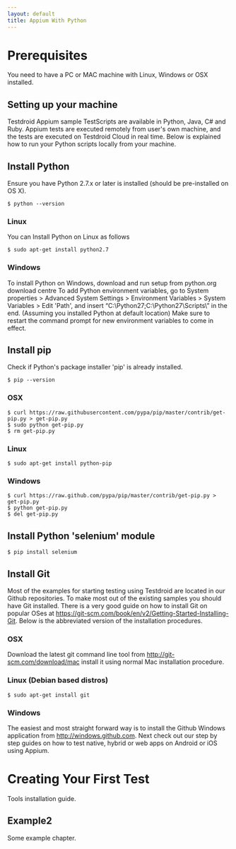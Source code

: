 ```yaml
---
layout: default
title: Appium With Python
---
```


# Prerequisites 

You need to have a PC or MAC machine with Linux, Windows or OSX installed.

## Setting up your machine

Testdroid Appium sample TestScripts are available in Python, Java, C#
and Ruby. Appium tests are executed remotely from user's own machine,
and the tests are executed on Testdroid Cloud in real time. Below is
explained how to run your Python scripts locally from your machine.
 
## Install Python

Ensure you have Python 2.7.x or later is installed (should be pre-installed on OS X)​.
```shell
$ python --version​
```
### Linux

You can Install Python on Linux as follows
```shell
$ sudo apt-get install python2.7
```

### Windows

To install Python on Windows, download and run setup from python.org
download centre To add Python environment variables, go to System
properties > Advanced System Settings > Environment Variables > System
Variables > Edit 'Path', and insert
“C:\Python27\;C:\Python27\Scripts\” in the end. (Assuming you
installed Python at default location) Make sure to restart the command
prompt for new environment variables to come in effect.
 
## Install pip

Check if Python's package installer 'pip' is already installed.
```shell
$ pip --version
```

### OSX
```shell
$ curl https://raw.githubusercontent.com/pypa/pip/master/contrib/get-pip.py > get-pip.py
$ sudo python get-pip.py
$ rm get-pip.py
```

### Linux
```shell
$ sudo apt-get install python-pip
```

### Windows
```shell
$ curl https://raw.github.com/pypa/pip/master/contrib/get-pip.py > get-pip.py
$ python get-pip.py
$ del get-pip.py
```

## Install Python 'selenium' module
```shell
$ pip install selenium
```

## Install Git

Most of the examples for starting testing using Testdroid are located
in our Github repositories. To make most out of the existing samples
you should have Git installed.  There is a very good guide on how to
install Git on popular OSes at
https://git-scm.com/book/en/v2/Getting-Started-Installing-Git. Below
is the abbreviated version of the installation procedures.

### OSX

Download the latest git command line tool from
http://git-scm.com/download/mac install it using normal Mac
installation procedure.

### Linux (Debian based distros)

```shell
$ sudo apt-get install git
```

### ​Windows

The easiest and most straight forward way is to install the Github
Windows application from http://windows.github.com.  Next check out
our step by step guides on how to test native, hybrid or web apps on
Android or iOS using Appium.

# Creating Your First Test

Tools installation guide.

## Example2

Some example chapter.

